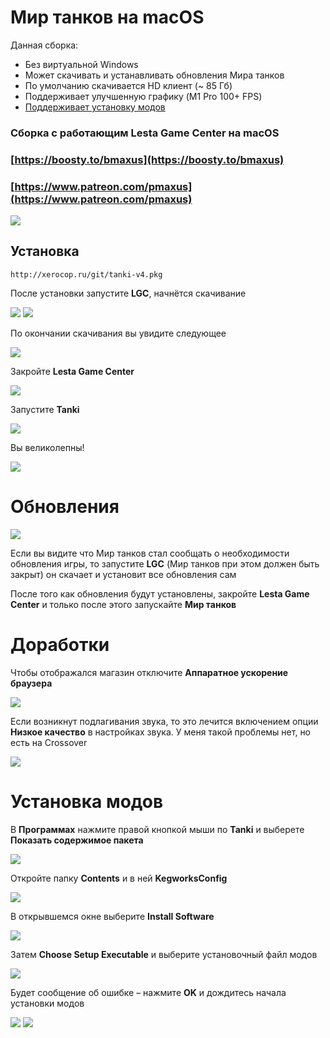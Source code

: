 # Мир танков на macOS

Данная сборка:
* Без виртуальной Windows
* Может скачивать и устанавливать обновления Мира танков
* По умолчанию скачивается HD клиент (~ 85 Гб)
* Поддерживает улучшенную графику (M1 Pro 100+ FPS)
* [Поддерживает установку модов](#установка-модов)

### Сборка с работающим Lesta Game Center на macOS
### [https://boosty.to/bmaxus](https://boosty.to/bmaxus)
### [https://www.patreon.com/pmaxus](https://www.patreon.com/pmaxus)

<img src="https://raw.github.com/gmaxus/Mir-tankov-macOS/main/img/macOS-LGC.jpg">

## Установка
``` text
http://xerocop.ru/git/tanki-v4.pkg
```

После установки запустите **LGC**, начнётся скачивание

<img src="https://raw.github.com/gmaxus/Mir-tankov-macOS/main/img/0.jpg">

<img src="https://raw.github.com/gmaxus/Mir-tankov-macOS/main/img/1.jpg">

По окончании скачивания вы увидите следующее

<img src="https://raw.github.com/gmaxus/Mir-tankov-macOS/main/img/2.jpg">

Закройте **Lesta Game Center**

<img src="https://raw.github.com/gmaxus/Mir-tankov-macOS/main/img/3.jpg">

Запустите **Tanki**

<img src="https://raw.github.com/gmaxus/Mir-tankov-macOS/main/img/4.jpg">

Вы великолепны!

<img src="https://raw.github.com/gmaxus/Mir-tankov-macOS/main/img/5.jpg">

# Обновления

<img src="https://raw.github.com/gmaxus/Mir-tankov-macOS/main/img/6.jpg">

Если вы видите что Мир танков стал сообщать о необходимости обновления игры, то запустите **LGC** (Мир танков при этом должен быть закрыт) он скачает и установит все обновления сам

После того как обновления будут установлены, закройте **Lesta Game Center** и только после этого запускайте **Мир танков** 



# Доработки
Чтобы отображался магазин отключите **Аппаратное ускорение браузера**

<img src="https://raw.github.com/gmaxus/Mir-tankov-macOS/main/img/shop-fix.jpg">

Если возникнут подлагивания звука, то это лечится включением опции **Низкое качество** в настройках звука. У меня такой проблемы нет, но есть на Crossover

<img src="https://raw.github.com/gmaxus/Mir-tankov-macOS/main/img/sound-fix.jpg">

# Установка модов
В **Программах** нажмите правой кнопкой мыши по **Tanki** и выберете **Показать содержимое пакета**

<img src="https://raw.github.com/gmaxus/Mir-tankov-macOS/main/img/7.jpg">

Откройте папку **Contents** и в ней **KegworksConfig**

<img src="https://raw.github.com/gmaxus/Mir-tankov-macOS/main/img/8.jpg">

В открывшемся окне выберите **Install Software**

<img src="https://raw.github.com/gmaxus/Mir-tankov-macOS/main/img/9.jpg">

Затем **Choose Setup Executable** и выберите установочный файл модов

<img src="https://raw.github.com/gmaxus/Mir-tankov-macOS/main/img/10.jpg">

Будет сообщение об ошибке – нажмите **OK** и дождитесь начала установки модов

<img src="https://raw.github.com/gmaxus/Mir-tankov-macOS/main/img/11.jpg">

<img src="https://raw.github.com/gmaxus/Mir-tankov-macOS/main/img/12.jpg">